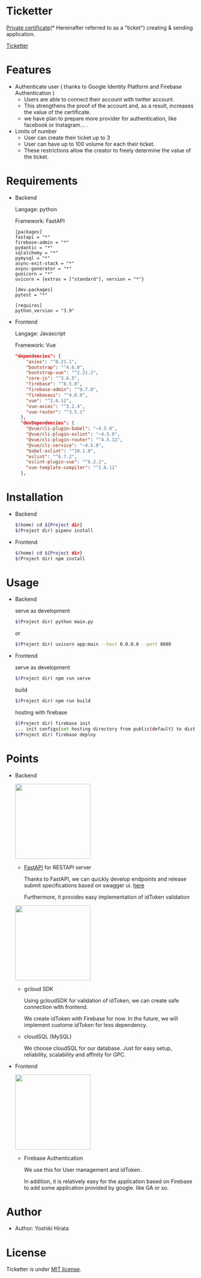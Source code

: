 # Ticketter
 
<u>Private certificate</u>(* Hereinafter referred to as a "ticket") creating & sending application.

[Ticketter](https://ticketter.web.app "link to Ticketter")
 

# Features
 
* Authenticate user ( thanks to Google Identity Platform and Firebase Authentication )
  * Users are able to connect their account with twitter account.
  * This strengthens the proof of the account and, as a result, increases the value of the certificate.
  * we have plan to prepare more provider for authentication, like facebook or Instagram... .
* Limits of number
  * User can create their ticket up to 3
  * User can have up to 100 volume for each their ticket. 
  * These restrictions allow the creator to freely determine the value of the ticket.
 
# Requirements
 
* Backend

  Langage: python
  
  Framework: FastAPI
  ```Pipfile
  [packages]
  fastapi = "*"
  firebase-admin = "*"
  pydantic = "*"
  sqlalchemy = "*"
  pymysql = "*"
  async-exit-stack = "*"
  async-generator = "*"
  gunicorn = "*"
  uvicorn = {extras = ["standard"], version = "*"}

  [dev-packages]
  pytest = "*"

  [requires]
  python_version = "3.9"
  ```
  
  
* Frontend

  Langage: Javascript
  
  Framework: Vue
  ```json
  "dependencies": {
      "axios": "^0.21.1",
      "bootstrap": "^4.6.0",
      "bootstrap-vue": "^2.21.2",
      "core-js": "^3.6.5",
      "firebase": "^8.5.0",
      "firebase-admin": "^9.7.0",
      "firebaseui": "^4.8.0",
      "vue": "^2.6.12",
      "vue-axios": "^3.2.4",
      "vue-router": "^3.5.1"
    },
    "devDependencies": {
      "@vue/cli-plugin-babel": "~4.5.0",
      "@vue/cli-plugin-eslint": "~4.5.0",
      "@vue/cli-plugin-router": "^4.5.12",
      "@vue/cli-service": "~4.5.0",
      "babel-eslint": "^10.1.0",
      "eslint": "^6.7.2",
      "eslint-plugin-vue": "^6.2.2",
      "vue-template-compiler": "^2.6.11"
    },
  ```

# Installation
* Backend
 
  ```bash
  $(home) cd ${Project dir}
  $(Project dir) pipenv install
  ```

* Frontend

  ```bash
  $(home) cd ${Project dir}
  $(Project dir) npm install
  ```

# Usage

* Backend
  
  serve as development
  ```bash
  $(Project dir) python main.py
  ``` 
  or
  ```bash
  $(Project dir) uvicorn app:main --host 0.0.0.0 --port 8080
  ```
  
* Frontend
  
  serve as development
  ```bash
  $(Project dir) npm run serve
  ```
  
  build
  ```bash
  $(Project dir) npm run build
  ```
  
  hosting with firebase
  ```bash
  $(Project dir) firebase init
  ... init configs(set hosting directory from public(default) to dist)
  $(Project dir) firebase deploy
  
  ```

# Points
* Backend

  <img src="https://fastapi.tiangolo.com/img/logo-margin/logo-teal.png" width="200px"></img>
  * [FastAPI](https://fastapi.tiangolo.com/ja/ "FastAPI") for RESTAPI server 
  
    Thanks to FastAPI, we can quickly develop endpoints and release submit specifications based on swagger ui. [here](https://ticketter-fi7wohnrcq-an.a.run.app/docs)
  
    Furthermore, it provides easy implementation of idToken validation
  
  
  
  <img src="https://www.gstatic.com/devrel-devsite/prod/v1674d466be3b1154327dd11cf186e748303b1e92ae31ff35df0f5192fbd777ea/cloud/images/cloud-logo.svg" width="200px"></img>
  
  * gcloud SDK
  
    Using gcloudSDK for validation of idToken, we can create safe connection with frontend.
  
    We create idToken with Firebase for now. In the future, we will implement custome idToken for less dependency.
  
  * cloudSQL (MySQL)
  
    We choose cloudSQL for our database. Just for easy setup, reliability, scalability and affinity for GPC.
    
* Frontend

  <img src="https://www.gstatic.com/devrel-devsite/prod/va16bb1b8e431a4d4f63ff4fba8ff7086a1107b3790bb14961ea206ea5eda2218/firebase/images/lockup.png" width="200px"></img>
  
  * Firebase Authentication
  
    We use this for User management and idToken.
    
    In addition, it is relatively easy for the application based on Firebase to add some application provided by google. like GA or so.

 
# Author

* Author: Yoshiki Hirata
 
# License
 
Ticketter is under [MIT license](https://en.wikipedia.org/wiki/MIT_License).

